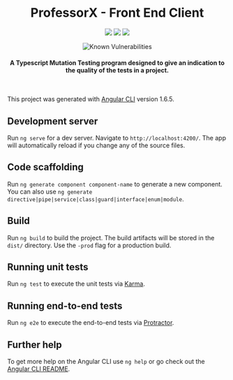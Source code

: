<h1 align="center"> ProfessorX - Front End Client </h1>

<p align="center">
<img src="https://travis-ci.org/jameshmread/ProfessorX-App.svg?branch=master">

<img src="https://api.codacy.com/project/badge/Grade/bbff479fe8134acc871d58230a4ec02a"/>

<img src='https://bettercodehub.com/edge/badge/jameshmread/ProfessorX-App?branch=master'>
</p>
<p align="center">
<img src="https://snyk.io/test/github/jameshmread/professorx/badge.svg" alt="Known Vulnerabilities" data-canonical-src="https://snyk.io/test/github/jameshmread/professorx" style="max-width:100%;">
</p>

<h4 align="center">
A Typescript Mutation Testing program designed to give an indication to the quality of the tests in a project.
</h4>
<br>

This project was generated with [Angular CLI](https://github.com/angular/angular-cli) version 1.6.5.

## Development server

Run `ng serve` for a dev server. Navigate to `http://localhost:4200/`. The app will automatically reload if you change any of the source files.

## Code scaffolding

Run `ng generate component component-name` to generate a new component. You can also use `ng generate directive|pipe|service|class|guard|interface|enum|module`.

## Build

Run `ng build` to build the project. The build artifacts will be stored in the `dist/` directory. Use the `-prod` flag for a production build.

## Running unit tests

Run `ng test` to execute the unit tests via [Karma](https://karma-runner.github.io).

## Running end-to-end tests

Run `ng e2e` to execute the end-to-end tests via [Protractor](http://www.protractortest.org/).

## Further help

To get more help on the Angular CLI use `ng help` or go check out the [Angular CLI README](https://github.com/angular/angular-cli/blob/master/README.md).
